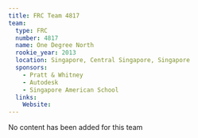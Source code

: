 ```yaml
---
title: FRC Team 4817
team:
  type: FRC
  number: 4817
  name: One Degree North
  rookie_year: 2013
  location: Singapore, Central Singapore, Singapore
  sponsors:
    - Pratt & Whitney
    - Autodesk
    - Singapore American School
  links:
    Website: 
---
```

No content has been added for this team